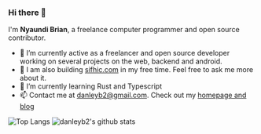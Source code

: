 ### Hi there 👋

I'm **Nyaundi Brian**, a freelance computer programmer and open source contributor.

- 🔭 I’m currently active as a freelancer and open source developer working on several projects on the web, backend and android.
- 💬 I am also building [sifhic.com](https://sifhic.com) in my free time. Feel free to ask me more about it.
- 🌱 I’m currently learning Rust and Typescript
- 📫 Contact me at danleyb2@gmail.com. Check out my [homepage and blog](https://danleyb2.dev/) 

![Top Langs](https://github-readme-stats.vercel.app/api/top-langs/?username=danleyb2&hide=html,css,roff&langs_count=8)
![danleyb2's github stats](https://github-readme-stats.vercel.app/api?username=danleyb2&show_icons=true&count_private=true&line_height=40)
